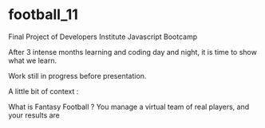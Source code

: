 # football_11
 Final Project of Developers Institute Javascript Bootcamp


 After 3 intense months learning and coding day and night, it is time to show what we learn.

 Work still in progress before presentation.

 A little bit of context : 

 What is Fantasy Football ? You manage a virtual team of real players, and your results are 
